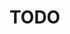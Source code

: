 <div class="container">
  <div class="row">
    <div class="col-sm">
    </div>
    <div class="col">
      <h1 align="justify">
        TODO
      </h1>
    </div>
  </div>
</div>

